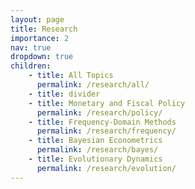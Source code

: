 ```yaml
---
layout: page
title: Research
importance: 2
nav: true
dropdown: true
children: 
    - title: All Topics
      permalink: /research/all/
    - title: divider
    - title: Monetary and Fiscal Policy
      permalink: /research/policy/
    - title: Frequency-Domain Methods
      permalink: /research/frequency/
    - title: Bayesian Econometrics
      permalink: /research/bayes/
    - title: Evolutionary Dynamics
      permalink: /research/evolution/
---
```

